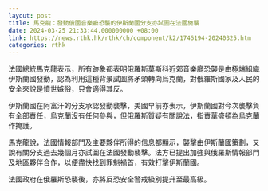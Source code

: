 ```yaml
---
layout: post
title: 馬克龍：發動俄國音樂廳恐襲的伊斯蘭國分支亦試圖在法國施襲
date: 2024-03-25 21:33:44.000000000 +08:00
link: https://news.rthk.hk/rthk/ch/component/k2/1746194-20240325.htm
categories: rthk
---
```


法國總統馬克龍表示，所有跡象都表明俄羅斯莫斯科近郊音樂廳恐襲是由極端組織伊斯蘭國發動，認為利用這種背景試圖將矛頭轉向烏克蘭，對俄羅斯國家及人民的安全來說是憤世嫉俗，只會適得其反。

伊斯蘭國在阿富汗的分支承認發動襲擊，美國早前亦表示，伊斯蘭國對今次襲擊負有全部責任，烏克蘭沒有任何參與，但俄羅斯質疑有關說法，指責華盛頓為烏克蘭作掩護。

馬克龍說，法國情報部門及主要夥伴所得的信息都顯示，襲擊由伊斯蘭國策劃，又說有關分支過去幾個月亦試圖在法國發動襲擊。法方已提出加強與俄羅斯情報部門及地區夥伴合作，以便盡快找到罪魁禍首，有效打擊伊斯蘭國。

法國政府在俄羅斯恐襲後，亦將反恐安全警戒級別提升至最高級。
